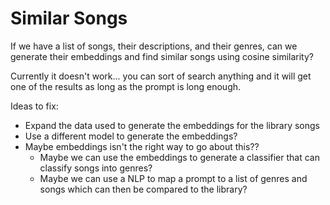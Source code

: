 # Similar Songs

If we have a list of songs, their descriptions, and their genres, can we generate their embeddings and find similar songs using cosine similarity?

Currently it doesn't work... you can sort of search anything and it will get one of the results as long as the prompt is long enough.

Ideas to fix:

- Expand the data used to generate the embeddings for the library songs
- Use a different model to generate the embeddings?
- Maybe embeddings isn't the right way to go about this??
  - Maybe we can use the embeddings to generate a classifier that can classify songs into genres?
  - Maybe we can use a NLP to map a prompt to a list of genres and songs which can then be compared to the library?
